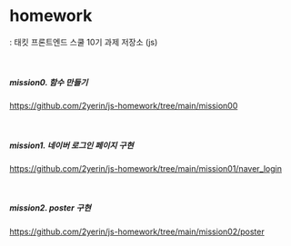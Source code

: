 # homework

 : 태킷 프론트엔드 스쿨 10기 과제 저장소 (js)

</br>

##### mission0. 함수 만들기
 https://github.com/2yerin/js-homework/tree/main/mission00

 </br>

##### mission1. 네이버 로그인 페이지 구현
https://github.com/2yerin/js-homework/tree/main/mission01/naver_login

</br>

##### mission2. poster 구현
https://github.com/2yerin/js-homework/tree/main/mission02/poster

